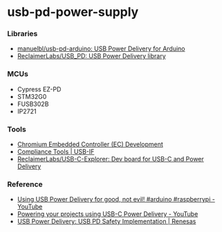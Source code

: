 usb-pd-power-supply
===================
### Libraries
- [manuelbl/usb-pd-arduino: USB Power Delivery for Arduino](https://github.com/manuelbl/usb-pd-arduino)
- [ReclaimerLabs/USB_PD: USB Power Delivery library](https://github.com/ReclaimerLabs/USB_PD)

### MCUs
- Cypress EZ-PD
- STM32G0
- FUSB302B
- IP2721

### Tools
- [Chromium Embedded Controller (EC) Development](https://www.chromium.org/chromium-os/ec-development/)
- [Compliance Tools | USB-IF](https://www.usb.org/compliancetools)
- [ReclaimerLabs/USB-C-Explorer: Dev board for USB-C and Power Delivery](https://github.com/ReclaimerLabs/USB-C-Explorer)
### Reference
- [Using USB Power Delivery for good, not evil! #arduino #raspberrypi - YouTube](https://www.youtube.com/watch?v=PL94V6BK9jM)
- [Powering your projects using USB-C Power Delivery - YouTube](https://www.youtube.com/watch?v=iumAnPiQSj8)
- [USB Power Delivery: USB PD Safety Implementation | Renesas](https://www.renesas.com/us/en/support/engineer-school/usb-power-delivery-03-emarker-c-auth)
